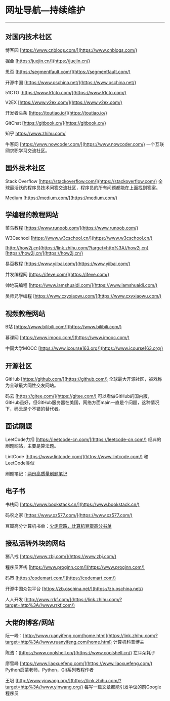 # 网址导航—持续维护
---

## 对**国内技术社区**

博客园 [https://www.cnblogs.com/](https://www.cnblogs.com/)

掘金 [https://juejin.cn/](https://juejin.cn/)

思否 [https://segmentfault.com/](https://segmentfault.com/)

开源中国 [https://www.oschina.net/](https://www.oschina.net/)

51CTO [https://www.51cto.com/](https://www.51cto.com/)

V2EX [https://www.v2ex.com/](https://www.v2ex.com/)

开发者头条 [https://toutiao.io/](https://toutiao.io/)

GitChat [https://gitbook.cn/](https://gitbook.cn/)

知乎 https://www.zhihu.com/

牛客网 [https://www.nowcoder.com/](https://www.nowcoder.com/) 一个互联网求职学习交流社区。

## **国外技术社区**

Stack Overflow [https://stackoverflow.com/](https://stackoverflow.com/) 全球最活跃的程序员技术问答交流社区，程序员的所有问题都能在上面找到答案。

Medium [https://medium.com/](https://medium.com/)

## **学编程的教程网站**

菜鸟教程 [https://www.runoob.com/](https://www.runoob.com/)

W3Cschool [https://www.w3cschool.cn/](https://www.w3cschool.cn/)

[http://how2j.cn](https://link.zhihu.com/?target=http%3A//how2j.cn) [https://how2j.cn/](https://how2j.cn/)

易百教程 [https://www.yiibai.com/](https://www.yiibai.com/)

并发编程网 [https://ifeve.com/](https://ifeve.com/)

帅地玩编程 [https://www.iamshuaidi.com/](https://www.iamshuaidi.com/)

吴师兄学编程 [https://www.cxyxiaowu.com/](https://www.cxyxiaowu.com/)

## **视频教程网站**

B站 [https://www.bilibili.com/](https://www.bilibili.com/)

慕课网 [https://www.imooc.com/](https://www.imooc.com/)

中国大学MOOC [https://www.icourse163.org/](https://www.icourse163.org/)

## **开源社区**

GitHub [https://github.com/](https://github.com/) 全球最大开源社区，被戏称为全球最大同性交友网站。

码云 [https://gitee.com/](https://gitee.com/) 可以看做GitHub的国内版，GitHub虽好，但GitHub服务器在美国，网络方面main一直是个问题，这种情况下，码云是个不错的替代者。

## **面试刷题**

LeetCode力扣 [https://leetcode-cn.com/](https://leetcode-cn.com/) 经典的刷题网站，主要是算法题。

LintCode [https://www.lintcode.com/](https://www.lintcode.com/) 和LeetCode类似

刷题笔记：[两份高质量刷题笔记](https://mp.weixin.qq.com/s/Eb0EFGOdHutmg8QDq4363A)

## **电子书**

书栈网 [https://www.bookstack.cn/](https://www.bookstack.cn/)

码农之家 [https://www.xz577.com/](https://www.xz577.com/)

豆瓣高分计算机书单：[少走弯路，计算机豆瓣高分书单](https://mp.weixin.qq.com/s%3F__biz%3DMzU3MTg3NDYwNg%3D%3D%26mid%3D100002250%26idx%3D1%26sn%3Dd362fb3a5b4a58e6d9eeeb0334823a14%26chksm%3D7cd8c58b4baf4c9d39105a24461352c9309858c0380964f59323cca6b2f15c20c908c10a0de9%23rd)

## 接私活转外块的网站

猪八戒 [https://www.zbj.com/](https://www.zbj.com/)

程序员客栈 [https://www.proginn.com/](https://www.proginn.com/)

码市 [https://codemart.com/](https://codemart.com/)

开源中国众包平台 [https://zb.oschina.net/](https://zb.oschina.net/)

人人开发 [http://www.rrkf.com/](https://link.zhihu.com/?target=http%3A//www.rrkf.com/)

## 大佬的博客/网站

阮一峰：[http://www.ruanyifeng.com/home.html](https://link.zhihu.com/?target=http%3A//www.ruanyifeng.com/home.html) 计算机科普博主

陈浩：[https://www.coolshell.cn/](https://www.coolshell.cn/) 左耳朵耗子

廖雪峰 [https://www.liaoxuefeng.com/](https://www.liaoxuefeng.com/) Python启蒙老师，Python，Git系列教程作者

王垠 [http://www.yinwang.org/](https://link.zhihu.com/?target=http%3A//www.yinwang.org/) 每写一篇文章都能引发争议的前Google程序员